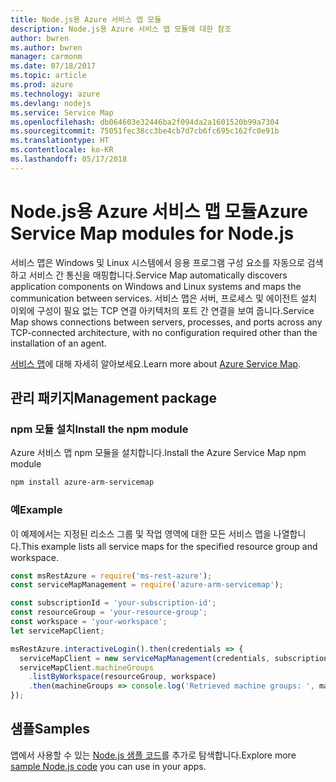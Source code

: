 ```yaml
---
title: Node.js용 Azure 서비스 맵 모듈
description: Node.js용 Azure 서비스 맵 모듈에 대한 참조
author: bwren
ms.author: bwren
manager: carmonm
ms.date: 07/18/2017
ms.topic: article
ms.prod: azure
ms.technology: azure
ms.devlang: nodejs
ms.service: Service Map
ms.openlocfilehash: db064603e32446ba2f094da2a1601520b99a7304
ms.sourcegitcommit: 75051fec38cc3be4cb7d7cb6fc695c162fc0e91b
ms.translationtype: HT
ms.contentlocale: ko-KR
ms.lasthandoff: 05/17/2018
---
```

# <a name="azure-service-map-modules-for-nodejs"></a><span data-ttu-id="b373c-103">Node.js용 Azure 서비스 맵 모듈</span><span class="sxs-lookup"><span data-stu-id="b373c-103">Azure Service Map modules for Node.js</span></span>

<span data-ttu-id="b373c-104">서비스 맵은 Windows 및 Linux 시스템에서 응용 프로그램 구성 요소를 자동으로 검색하고 서비스 간 통신을 매핑합니다.</span><span class="sxs-lookup"><span data-stu-id="b373c-104">Service Map automatically discovers application components on Windows and Linux systems and maps the communication between services.</span></span> <span data-ttu-id="b373c-105">서비스 맵은 서버, 프로세스 및 에이전트 설치 이외에 구성이 필요 없는 TCP 연결 아키텍처의 포트 간 연결을 보여 줍니다.</span><span class="sxs-lookup"><span data-stu-id="b373c-105">Service Map shows connections between servers, processes, and ports across any TCP-connected architecture, with no configuration required other than the installation of an agent.</span></span>

<span data-ttu-id="b373c-106">[서비스 맵](https://docs.microsoft.com/azure/operations-management-suite/operations-management-suite-service-map)에 대해 자세히 알아보세요.</span><span class="sxs-lookup"><span data-stu-id="b373c-106">Learn more about [Azure Service Map](https://docs.microsoft.com/azure/operations-management-suite/operations-management-suite-service-map).</span></span>

## <a name="management-package"></a><span data-ttu-id="b373c-107">관리 패키지</span><span class="sxs-lookup"><span data-stu-id="b373c-107">Management package</span></span>

### <a name="install-the-npm-module"></a><span data-ttu-id="b373c-108">npm 모듈 설치</span><span class="sxs-lookup"><span data-stu-id="b373c-108">Install the npm module</span></span>

<span data-ttu-id="b373c-109">Azure 서비스 맵 npm 모듈을 설치합니다.</span><span class="sxs-lookup"><span data-stu-id="b373c-109">Install the Azure Service Map npm module</span></span>

```bash
npm install azure-arm-servicemap
```

### <a name="example"></a><span data-ttu-id="b373c-110">예</span><span class="sxs-lookup"><span data-stu-id="b373c-110">Example</span></span>

<span data-ttu-id="b373c-111">이 예제에서는 지정된 리소스 그룹 및 작업 영역에 대한 모든 서비스 맵을 나열합니다.</span><span class="sxs-lookup"><span data-stu-id="b373c-111">This example lists all service maps for the specified resource group and workspace.</span></span>

```javascript
const msRestAzure = require('ms-rest-azure');
const serviceMapManagement = require('azure-arm-servicemap');

const subscriptionId = 'your-subscription-id';
const resourceGroup = 'your-resource-group';
const workspace = 'your-workspace';
let serviceMapClient;

msRestAzure.interactiveLogin().then(credentials => {
  serviceMapClient = new serviceMapManagement(credentials, subscriptionId);
  serviceMapClient.machineGroups
    .listByWorkspace(resourceGroup, workspace)
    .then(machineGroups => console.log('Retrieved machine groups: ', machineGroups));
});
```

## <a name="samples"></a><span data-ttu-id="b373c-112">샘플</span><span class="sxs-lookup"><span data-stu-id="b373c-112">Samples</span></span>

<span data-ttu-id="b373c-113">앱에서 사용할 수 있는 [Node.js 샘플 코드](https://azure.microsoft.com/resources/samples/?platform=nodejs)를 추가로 탐색합니다.</span><span class="sxs-lookup"><span data-stu-id="b373c-113">Explore more [sample Node.js code](https://azure.microsoft.com/resources/samples/?platform=nodejs) you can use in your apps.</span></span>
